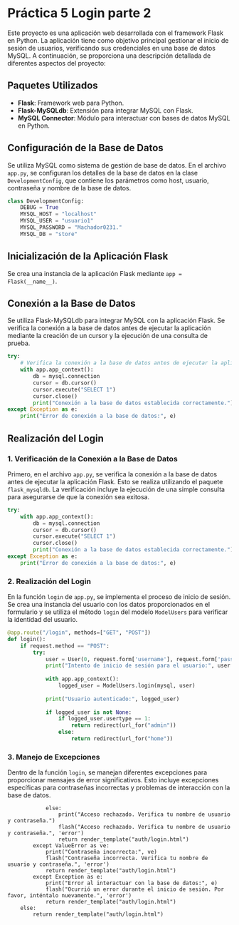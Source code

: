 # Práctica 5 Login parte 2


Este proyecto es una aplicación web desarrollada con el framework Flask en Python. La aplicación tiene como objetivo principal gestionar el inicio de sesión de usuarios, verificando sus credenciales en una base de datos MySQL. A continuación, se proporciona una descripción detallada de diferentes aspectos del proyecto:

## Paquetes Utilizados

- **Flask**: Framework web para Python.
- **Flask-MySQLdb**: Extensión para integrar MySQL con Flask.
- **MySQL Connector**: Módulo para interactuar con bases de datos MySQL en Python.

## Configuración de la Base de Datos

Se utiliza MySQL como sistema de gestión de base de datos. En el archivo `app.py`, se configuran los detalles de la base de datos en la clase `DevelopmentConfig`, que contiene los parámetros como host, usuario, contraseña y nombre de la base de datos.

```python
class DevelopmentConfig:
    DEBUG = True
    MYSQL_HOST = "localhost"
    MYSQL_USER = "usuario1"
    MYSQL_PASSWORD = "Machador0231."
    MYSQL_DB = "store"
```

## Inicialización de la Aplicación Flask

Se crea una instancia de la aplicación Flask mediante `app = Flask(__name__)`.

## Conexión a la Base de Datos

Se utiliza Flask-MySQLdb para integrar MySQL con la aplicación Flask. Se verifica la conexión a la base de datos antes de ejecutar la aplicación mediante la creación de un cursor y la ejecución de una consulta de prueba.

```python
try:
    # Verifica la conexión a la base de datos antes de ejecutar la aplicación
    with app.app_context():
        db = mysql.connection
        cursor = db.cursor()
        cursor.execute("SELECT 1")
        cursor.close()
        print("Conexión a la base de datos establecida correctamente.")
except Exception as e:
    print("Error de conexión a la base de datos:", e)
```

## Realización del Login

### 1. Verificación de la Conexión a la Base de Datos

Primero, en el archivo `app.py`, se verifica la conexión a la base de datos antes de ejecutar la aplicación Flask. Esto se realiza utilizando el paquete `flask_mysqldb`. La verificación incluye la ejecución de una simple consulta para asegurarse de que la conexión sea exitosa.

```python
try:
    with app.app_context():
        db = mysql.connection
        cursor = db.cursor()
        cursor.execute("SELECT 1")
        cursor.close()
        print("Conexión a la base de datos establecida correctamente.")
except Exception as e:
    print("Error de conexión a la base de datos:", e)
```

### 2. Realización del Login

En la función `login` de `app.py`, se implementa el proceso de inicio de sesión. Se crea una instancia del usuario con los datos proporcionados en el formulario y se utiliza el método `login` del modelo `ModelUsers` para verificar la identidad del usuario.

```python
@app.route("/login", methods=["GET", "POST"])
def login():
    if request.method == "POST":
        try:
            user = User(0, request.form['username'], request.form['password'], 0)
            print("Intento de inicio de sesión para el usuario:", user.username)
            
            with app.app_context():
                logged_user = ModelUsers.login(mysql, user)
            
            print("Usuario autenticado:", logged_user)
            
            if logged_user is not None:
                if logged_user.usertype == 1:
                    return redirect(url_for("admin"))
                else:
                    return redirect(url_for("home"))

```
### 3. Manejo de Excepciones

Dentro de la función `login`, se manejan diferentes excepciones para proporcionar mensajes de error significativos. Esto incluye excepciones específicas para contraseñas incorrectas y problemas de interacción con la base de datos.
```
            else:
                print("Acceso rechazado. Verifica tu nombre de usuario y contraseña.")
                flash("Acceso rechazado. Verifica tu nombre de usuario y contraseña.", 'error')
                return render_template("auth/login.html")
        except ValueError as ve:
            print("Contraseña incorrecta:", ve)
            flash("Contraseña incorrecta. Verifica tu nombre de usuario y contraseña.", 'error')
            return render_template("auth/login.html")
        except Exception as e:
            print("Error al interactuar con la base de datos:", e)
            flash("Ocurrió un error durante el inicio de sesión. Por favor, inténtalo nuevamente.", 'error')
            return render_template("auth/login.html")
    else:
        return render_template("auth/login.html")
```
